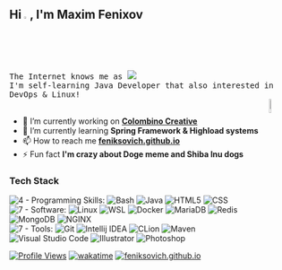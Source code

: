 <h2>Hi <a href="#"><img width="2%" src="https://emojipedia-us.s3.dualstack.us-west-1.amazonaws.com/thumbs/120/apple/279/waving-hand_1f44b.png"></a>, I'm Maxim Fenixov</h1>
<samp>
  The Internet knows me as <img src="https://feniksovich.github.io/assets/gradient_nickname.svg"/>
  <br>I'm self-learning Java Developer that also interested in DevOps & Linux!<br>
<a href="https://feniksovich.github.io"><img align="right" width="8%" src="https://feniksovich.github.io/assets/doge.gif"/></a>
</samp><br>

- 🔭 I’m currently working on **[Colombino Creative](https://colombinomc.com/discord)**
- 🌱 I’m currently learning **Spring Framework & Highload systems**
- 📫 How to reach me **[feniksovich.github.io](https://feniksovich.github.io)**
- ⚡ Fun fact **I'm crazy about Doge meme and Shiba Inu dogs**

<h3 align="left">Tech Stack</h3>

![4 - Programming Skills:](https://img.shields.io/badge/4-Programming_Skills%3A-0e1a30)
![Bash](https://img.shields.io/badge/Bash-0e1a30?logo=GNU+bash&logoColor=white)
![Java](https://img.shields.io/badge/Java-0e1a30?logo=OpenJDK&logoColor=white)
![HTML5](https://img.shields.io/badge/HTML5-0e1a30?logo=html5&logoColor=E34F26)
![CSS](https://img.shields.io/badge/CSS-0e1a30?logo=css3&logoColor=blue)<br />
![7 - Software:](https://img.shields.io/badge/7-Software%3A-0e1a30)
![Linux](https://img.shields.io/badge/Linux-0e1a30?logo=linux&logoColor=FCC624)
![WSL](https://img.shields.io/badge/WSL-0e1a30?logo=microsoft)
![Docker](https://img.shields.io/badge/Docker-0e1a30?logo=docker&logoColor=2496ED)
![MariaDB](https://img.shields.io/badge/MariaDB-0e1a30?logo=mariadb)
![Redis](https://img.shields.io/badge/Redis-0e1a30?logo=redis&logoColor=DC382D)
![MongoDB](https://img.shields.io/badge/MongoDB-0e1a30?logo=MongoDB&logoColor=47A248)
![NGINX](https://img.shields.io/badge/NGINX-0e1a30?logo=nginx&logoColor=009639)<br />
![7 - Tools:](https://img.shields.io/badge/7-Tools%3A-0e1a30)
![Git](https://img.shields.io/badge/Git-0e1a30?logo=git&logoColor=F05032)
![Intellij IDEA](https://img.shields.io/badge/Intellij_IDEA-0e1a30?logo=intellij+idea&logoColor=critical)
![CLion](https://img.shields.io/badge/CLion-0e1a30?logo=clion&logoColor=21d789)
![Maven](https://img.shields.io/badge/Maven-0e1a30?logo=Apache+Maven&logoColor=C71A36)
![Visual Studio Code](https://img.shields.io/badge/Visual_Studio_Code-0e1a30?logo=visual+studio+code&logoColor=007ACC)
![Illustrator](https://img.shields.io/badge/Illustrator-0e1a30?logo=Adobe+illustrator&logoColor=FF9A00)
![Photoshop](https://img.shields.io/badge/Photoshop-0e1a30?logo=Adobe+photoshop&logoColor=31A8FF)

<!--
<h3 align="left">GitHub Stats</h3>
<p align="left">
<a href="https://github.com/Feniksovich">
  <img height="160em" src="https://github-readme-stats.vercel.app/api?username=feniksovich&count_private=true&show_icons=true&hide_border=true&theme=dark&icon_color=31c6ff&title_color=cd2fff&custom_title=My GitHub Stats"/>
  <img height="160em" src="https://github-readme-stats.vercel.app/api/top-langs/?username=feniksovich&layout=compact&hide_border=true&theme=dark&icon_color=31c6ff&title_color=cd2fff&custom_title=Top Languages"/>
</a>
</p>
-->

<a href="#">![Profile Views](https://gpvc.arturio.dev/feniksovich)</a>
[![wakatime](https://wakatime.com/badge/user/4dabb8b9-7a40-48e5-a3bb-104261857127.svg)](https://wakatime.com/@4dabb8b9-7a40-48e5-a3bb-104261857127)
<a href="https://feniksovich.github.io">![feniksovich.github.io](https://img.shields.io/badge/feniksovich.github.io-B007B8?logo=github&logoColor=white)</a>
